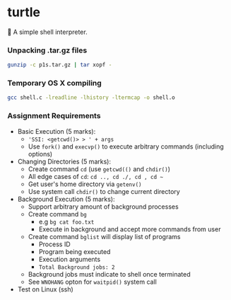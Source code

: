 # turtle
:turtle: A simple shell interpreter.

### Unpacking .tar.gz files
```bash
gunzip -c p1s.tar.gz | tar xopf -
```

### Temporary OS X compiling
```bash
gcc shell.c -lreadline -lhistory -ltermcap -o shell.o
```

### Assignment Requirements
+ Basic Execution (5 marks):
  + `'SSI: <getcwd()> > ' + args`
  + Use `fork()` and `execvp()` to execute arbitrary commands (including options)
+ Changing Directories (5 marks):
  + Create command `cd` (use `getcwd(()` and `chdir()`)
  + All edge cases of `cd`: `cd .., cd ./, cd , cd ~`
  + Get user's home directory via `getenv()`
  + Use system call `chdir()` to change current directory
+ Background Execution (5 marks):
  + Support arbitrary amount of background processes
  + Create command `bg`
    + e.g `bg cat foo.txt`
    + Execute in background and accept more commands from user
  + Create command `bglist` will display list of programs
    + Process ID
    + Program being executed
    + Execution arguments
    + `Total Background jobs: 2`
  + Background jobs must indicate to shell once terminated
  + See `WNOHANG` opton for `waitpid()` system call
+ Test on Linux (ssh)
